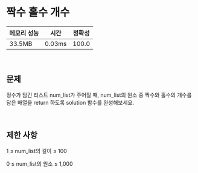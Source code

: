 # 짝수 홀수 개수

| 메모리 성능 | 시간 | 정확성 |
| ---- | ---- | ---- |
| 33.5MB | 0.03ms | 100.0 |

<br />

## 문제

정수가 담긴 리스트 num_list가 주어질 때, num_list의 원소 중 짝수와 홀수의 개수를 담은 배열을 return 하도록 solution 함수를 완성해보세요.

<br />

## 제한 사항
1 ≤ num_list의 길이 ≤ 100

0 ≤ num_list의 원소 ≤ 1,000